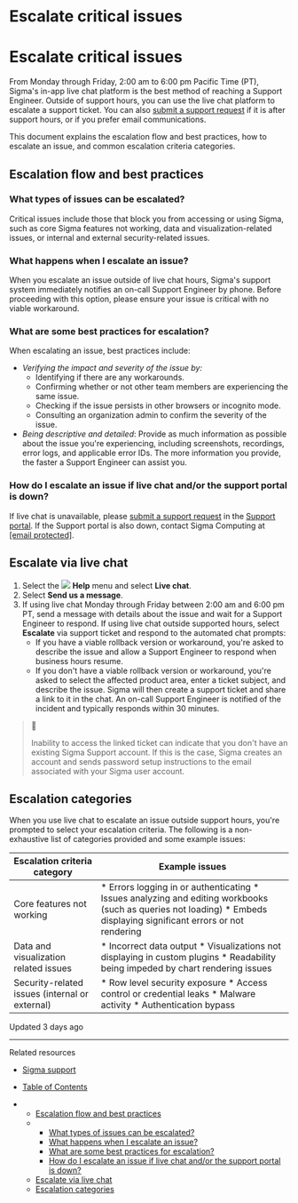 # Escalate critical issues

# Escalate critical issues

From Monday through Friday, 2:00 am to 6:00 pm Pacific Time (PT), Sigma's in-app live chat platform is the best method of reaching a Support Engineer. Outside of support hours, you can use the live chat platform to escalate a support ticket. You can also [submit a support request](/docs/submit-a-support-request) if it is after support hours, or if you prefer email communications.

This document explains the escalation flow and best practices, how to escalate an issue, and common escalation criteria categories.

## Escalation flow and best practices

### What types of issues can be escalated?

Critical issues include those that block you from accessing or using Sigma, such as core Sigma features not working, data and visualization-related issues, or internal and external security-related issues.

### What happens when I escalate an issue?

When you escalate an issue outside of live chat hours, Sigma's support system immediately notifies an on-call Support Engineer by phone. Before proceeding with this option, please ensure your issue is critical with no viable workaround.

### What are some best practices for escalation?

When escalating an issue, best practices include:

* *Verifying the impact and severity of the issue by:*
  + Identifying if there are any workarounds.
  + Confirming whether or not other team members are experiencing the same issue.
  + Checking if the issue persists in other browsers or incognito mode.
  + Consulting an organization admin to confirm the severity of the issue.
* *Being descriptive and detailed*: Provide as much information as possible about the issue you're experiencing, including screenshots, recordings, error logs, and applicable error IDs. The more information you provide, the faster a Support Engineer can assist you.

### How do I escalate an issue if live chat and/or the support portal is down?

If live chat is unavailable, please [submit a support request](/docs/submit-a-support-request) in the [Support portal](https://support.sigmacomputing.com/hc/en-us). If the Support portal is also down, contact Sigma Computing at [[email protected]](/cdn-cgi/l/email-protection#6b181e1b1b04191f2b18020c060a0804061b1e1f02050c45080406).

## Escalate via live chat

1. Select the ![](https://sigma-docs-screenshots.s3.us-west-2.amazonaws.com/Icons/help.svg) **Help** menu and select **Live chat**.
2. Select **Send us a message**.
3. If using live chat Monday through Friday between 2:00 am and 6:00 pm PT, send a message with details about the issue and wait for a Support Engineer to respond. If using live chat outside supported hours, select **Escalate** via support ticket and respond to the automated chat prompts:
   * If you have a viable rollback version or workaround, you're asked to describe the issue and allow a Support Engineer to respond when business hours resume.
   * If you don't have a viable rollback version or workaround, you're asked to select the affected product area, enter a ticket subject, and describe the issue. Sigma will then create a support ticket and share a link to it in the chat. An on-call Support Engineer is notified of the incident and typically responds within 30 minutes.

> 📘
>
> Inability to access the linked ticket can indicate that you don't have an existing Sigma Support account. If this is the case, Sigma creates an account and sends password setup instructions to the email associated with your Sigma user account.

## Escalation categories

When you use live chat to escalate an issue outside support hours, you're prompted to select your escalation criteria. The following is a non-exhaustive list of categories provided and some example issues:

| Escalation criteria category | Example issues |
| --- | --- |
| Core features not working | * Errors logging in or authenticating * Issues analyzing and editing workbooks (such as queries not loading) * Embeds displaying significant errors or not rendering |
| Data and visualization related issues | * Incorrect data output * Visualizations not displaying in custom plugins * Readability being impeded by chart rendering issues |
| Security-related issues (internal or external) | * Row level security exposure * Access control or credential leaks * Malware activity * Authentication bypass |

Updated 3 days ago

---

Related resources

* [Sigma support](/docs/sigma-support)

* [Table of Contents](#)
* + [Escalation flow and best practices](#escalation-flow-and-best-practices)
  + - [What types of issues can be escalated?](#what-types-of-issues-can-be-escalated)
    - [What happens when I escalate an issue?](#what-happens-when-i-escalate-an-issue)
    - [What are some best practices for escalation?](#what-are-some-best-practices-for-escalation)
    - [How do I escalate an issue if live chat and/or the support portal is down?](#how-do-i-escalate-an-issue-if-live-chat-andor-the-support-portal-is-down)
  + [Escalate via live chat](#escalate-via-live-chat)
  + [Escalation categories](#escalation-categories)